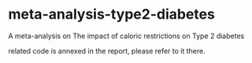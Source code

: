 # meta-analysis-type2-diabetes
 A meta-analysis on The impact of caloric restrictions on Type 2 diabetes

 related code is annexed in the report, please refer to it there. 
